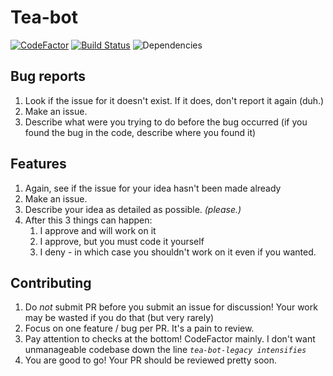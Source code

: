 # Tea-bot
[![CodeFactor](https://www.codefactor.io/repository/github/fajsiex/tea-bot/badge)](https://www.codefactor.io/repository/github/fajsiex/tea-bot)
[![Build Status](https://travis-ci.org/FajsiEx/tea-bot.svg?branch=alpha)](https://travis-ci.org/FajsiEx/tea-bot)
![Dependencies](https://david-dm.org/FajsiEx/tea-bot.svg)

## Bug reports
1. Look if the issue for it doesn't exist. If it does, don't report it again (duh.)
2. Make an issue.
3. Describe what were you trying to do before the bug occurred (if you found the bug in the code, describe where you found it)

## Features
1. Again, see if the issue for your idea hasn't been made already
2. Make an issue.
3. Describe your idea as detailed as possible. *(please.)*
4. After this 3 things can happen:
   1. I approve and will work on it
   2. I approve, but you must code it yourself
   3. I deny - in which case you shouldn't work on it even if you wanted.

## Contributing
1. Do *not* submit PR before you submit an issue for discussion! Your work may be wasted if you do that (but very rarely)
2. Focus on one feature / bug per PR. It's a pain to review.
3. Pay attention to checks at the bottom! CodeFactor mainly. I don't want unmanageable codebase down the line *`tea-bot-legacy intensifies`*
4. You are good to go! Your PR should be reviewed pretty soon.
